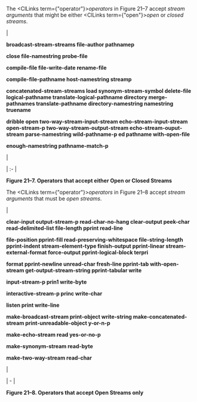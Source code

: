 
 The <ClLinks  term={"operator"}><i>operators</i></ClLinks> in Figure 21–7 accept *stream arguments* that might be either <ClLinks  term={"open"}><i>open</i></ClLinks> or *closed streams*. 



|<p>**broadcast-stream-streams file-author pathnamep** </p><p>**close file-namestring probe-file** </p><p>**compile-file file-write-date rename-file** </p><p>**compile-file-pathname host-namestring streamp** </p><p>**concatenated-stream-streams load synonym-stream-symbol delete-file logical-pathname translate-logical-pathname directory merge-pathnames translate-pathname directory-namestring namestring truename** </p><p>**dribble open two-way-stream-input-stream echo-stream-input-stream open-stream-p two-way-stream-output-stream echo-stream-ouput-stream parse-namestring wild-pathname-p ed pathname with-open-file** </p><p>**enough-namestring pathname-match-p**</p>|

| :- |





**Figure 21–7. Operators that accept either Open or Closed Streams** 



The <ClLinks  term={"operator"}><i>operators</i></ClLinks> in Figure 21–8 accept *stream arguments* that must be *open streams*. 



|<p>**clear-input output-stream-p read-char-no-hang clear-output peek-char read-delimited-list file-length pprint read-line** </p><p>**file-position pprint-fill read-preserving-whitespace file-string-length pprint-indent stream-element-type finish-output pprint-linear stream-external-format force-output pprint-logical-block terpri** </p><p>**format pprint-newline unread-char fresh-line pprint-tab with-open-stream get-output-stream-string pprint-tabular write** </p><p>**input-stream-p prin1 write-byte** </p><p>**interactive-stream-p princ write-char** </p><p>**listen print write-line** </p><p>**make-broadcast-stream print-object write-string make-concatenated-stream print-unreadable-object y-or-n-p** </p><p>**make-echo-stream read yes-or-no-p** </p><p>**make-synonym-stream read-byte** </p><p>**make-two-way-stream read-char**</p>|

| - |





**Figure 21–8. Operators that accept Open Streams only** 







 



 



